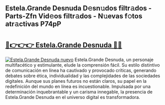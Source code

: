 ## Estela.Grande Desnuda D𝚎sn𝚞dos filtr𝚊dos - Parts-Zfn Vid𝚎os filtr𝚊dos - N𝚞evas f𝚘tos atr𝚊ctivas P74pP

# <h2><a href="http://mb1w3sl.tromn.icu/?c=Estela.Grande+Desnuda">🔗👉👉👉 Estela.Grande Desnuda 🔗🔗</a></h2>

[![Estela.Grande Desnuda nuevo](https://i.imgur.com/pEAQMta.gif)](http://mb1w3sl.tromn.icu/?c=Estela.Grande+Desnuda)
Estela.Grande Desnuda, un personaje multifacético y estimulante, elude la comprensión fácil. Su estilo distintivo de comunicación en línea ha cautivado y provocado críticas, generando debates sobre ética, individualidad y las complejidades de las sociedades digitales. Aunque sus planes futuros no están claros, su papel en la redefinición del mundo en línea es incuestionable. Impulsada por una determinación inquebrantable y un carisma innegable, la presencia de Estela.Grande Desnuda en el universo digital es transformadora.
